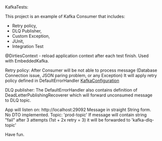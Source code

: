 KafkaTests:

This project is an example of Kafka Consumer that includes:
 - Retry policy,
 - DLQ Publisher,
 - Custom Exception,
 - JUnit,
 - Integration Test

@DirtiesContext - reload application context after each test finish. 
                    Used with EmbeddedKafka.

Retry policy:
    After Consumer will be not able to process message (Database Connection issue, 
    JSON paring problem, or any Exception) It will apply retry policy defined in 
    DefaultErrorHandler [KafkaConfiguration](src/main/java/org/jpk/kafka/config/KafkaConfiguration.java)

DLQ publisher:
    The DefaultErrorHandler also contains definition of DeadLetterPublishingRecoverer which will forward 
    unconsumed message to DLQ topic. 
   

App will listen on: http://localhost:29092
Message in straight String form. No DTO implemented.
Topic: 'prod-topic'
If message will contain string "fail" after 3 attempts (1st + 2x retry = 3) it will be forwarded to 'kafka-dlq-topic'

Have fun.